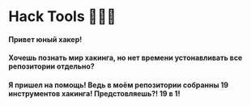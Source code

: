 # Hack Tools 🔹🐍🔹
<h4>Привет юный хакер!</h4>
<h4>Хочешь познать мир хакинга, но нет времени устонавливать все репозитории отдельно?</h4>
<h4>Я пришел на помощь! Ведь в моём репозитории собранны 19 инструментов хакинга! Предстовляешь?!  19 в 1!</h4>
